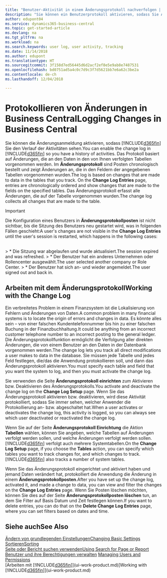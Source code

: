 ```yaml
---
title: "Benutzer-Aktivität in einem Änderungsprotokoll nachverfolgen | Microsoft Docs"
description: "Sie können ein Benutzerprotokoll aktivieren, sodass Sie Aufzeichnungen über sämtliche Änderungen haben, die an den Daten in verfolgten Tabellen vorgenommen werden."
author: edupont04
ms.service: dynamics365-business-central
ms.topic: get-started-article
ms.devlang: na
ms.tgt_pltfrm: na
ms.workload: na
ms.search.keywords: user log, user activity, tracking
ms.date: 11/14/2018
ms.author: edupont
ms.translationtype: HT
ms.sourcegitcommit: 3f158d7ed56445d6d2acf2ef8e5e9ab8e7487531
ms.openlocfilehash: bd0751ad5a4c0c7d9c3f7d5621bb7e6a62c3be2a
ms.contentlocale: de-ch
ms.lasthandoff: 12/04/2018

---
```

# <a name="logging-changes-in-business-central"></a><span data-ttu-id="da2ff-103">Protokollieren von Änderungen in Business Central</span><span class="sxs-lookup"><span data-stu-id="da2ff-103">Logging Changes in Business Central</span></span>

<span data-ttu-id="da2ff-104">Sie können die Änderungsanmeldung aktivieren, sodass [!INCLUDE[d365fin](includes/d365fin_md.md)] Sie den Verlauf der Aktivitäten sehen.</span><span class="sxs-lookup"><span data-stu-id="da2ff-104">You can enable the change log in [!INCLUDE[d365fin](includes/d365fin_md.md)] so you have a history of activities.</span></span> <span data-ttu-id="da2ff-105">Das Protokoll basiert auf Änderungen, die an den Daten in den von Ihnen verfolgten Tabellen vorgenommen werden. Im **Änderungsprotokoll** sind Posten chronologisch bestellt und zeigt Änderungen an, die in den Feldern der angegebenen Tabellen vorgenommen wurden.</span><span class="sxs-lookup"><span data-stu-id="da2ff-105">The log is based on changes that are made to data in the tables that you track. On the **Change Log Entries** page, entries are chronologically ordered and show changes that are made to the fields on the specified tables.</span></span> <span data-ttu-id="da2ff-106">Das Änderungsprotokoll erfasst alle Änderungen, die auf der Tabelle vorgenommen wurden.</span><span class="sxs-lookup"><span data-stu-id="da2ff-106">The change log collects all changes that are made to the table.</span></span>

> [!Important]
> <span data-ttu-id="da2ff-107">Die Konfiguration eines Benutzers in **Änderungsprotokollposten** ist nicht sichtbar, bis die Sitzung des Benutzers neu gestartet wird, was in folgenden Fällen geschieht:</span><span class="sxs-lookup"><span data-stu-id="da2ff-107">A user's changes are not visible in the **Change Log Entries** until the user's session is restarted, which happens in the following cases:</span></span>
<br />
> * <span data-ttu-id="da2ff-108">Die Sitzung war abgelaufen und wurde aktualisiert.</span><span class="sxs-lookup"><span data-stu-id="da2ff-108">The session expired and was refreshed.</span></span>
> * <span data-ttu-id="da2ff-109">Der Benutzer hat ein anderes Unternehmen oder Rollencenter ausgewählt.</span><span class="sxs-lookup"><span data-stu-id="da2ff-109">The user selected another company or Role Center.</span></span>
> * <span data-ttu-id="da2ff-110">Der Benutzer hat sich an- und wieder angemeldet.</span><span class="sxs-lookup"><span data-stu-id="da2ff-110">The user signed out and back in.</span></span>

## <a name="working-with-the-change-log"></a><span data-ttu-id="da2ff-111">Arbeiten mit dem Änderungsprotokoll</span><span class="sxs-lookup"><span data-stu-id="da2ff-111">Working with the Change Log</span></span>

<span data-ttu-id="da2ff-112">Ein verbreitetes Problem in einem Finanzsystem ist die Lokalisierung von Fehlern und Änderungen von Daten.</span><span class="sxs-lookup"><span data-stu-id="da2ff-112">A common problem in many financial systems is to locate the origin of errors and changes in data.</span></span> <span data-ttu-id="da2ff-113">Es könnte alles sein – von einer falschen Kundentelefonnummer bis hin zu einer falschen Buchung in der Finanzbuchhaltung.</span><span class="sxs-lookup"><span data-stu-id="da2ff-113">It could be anything from an incorrect customer telephone number to an incorrect posting to the general ledger.</span></span> <span data-ttu-id="da2ff-114">Die Änderungsprotokollfunktion ermöglicht die Verfolgung aller direkten Änderungen, die von einem Benutzer an den Daten in der Datenbank vorgenommen werden.</span><span class="sxs-lookup"><span data-stu-id="da2ff-114">The change log lets you track all direct modifications a user makes to data in the database.</span></span> <span data-ttu-id="da2ff-115">Sie müssen jede Tabelle und jedes Feld festlegen, die/das die Anwendung protokollieren soll, und dann das Änderungsprotokoll aktivieren.</span><span class="sxs-lookup"><span data-stu-id="da2ff-115">You must specify each table and field that you want the system to log, and then you must activate the change log.</span></span>  

<span data-ttu-id="da2ff-116">Sie verwenden die Seite **Änderungsprotokoll einrichten** zum Aktivieren bzw. Deaktivieren des Änderungsprotokolls.</span><span class="sxs-lookup"><span data-stu-id="da2ff-116">You activate and deactivate the change log on the **Change Log Setup** page.</span></span> <span data-ttu-id="da2ff-117">Wenn Sie das Änderungsprotokoll aktivieren bzw. deaktivieren, wird diese Aktivität protokolliert, sodass Sie immer sehen, welcher Anwender die Protokollierung an- bzw. abgeschaltet hat.</span><span class="sxs-lookup"><span data-stu-id="da2ff-117">When a user activates or deactivates the change log, this activity is logged, so you can always see which user deactivated or reactivated the change log.</span></span>

<span data-ttu-id="da2ff-118">Wenn Sie auf der Seite **Änderungsprotokoll Einrichtung** die Aktion **Tabellen** wählen, können Sie angeben, welche Tabellen auf Änderungen verfolgt werden sollen, und welche Änderungen verfolgt werden sollen. [!INCLUDE[d365fin](includes/d365fin_md.md)] verfolgt auch mehrere Systemtabellen.</span><span class="sxs-lookup"><span data-stu-id="da2ff-118">On the **Change Log Setup** page, if you choose the **Tables** action, you can specify which tables you want to track changes for, and which changes to track. [!INCLUDE[d365fin](includes/d365fin_md.md)] also tracks a number of system tables.</span></span>

<span data-ttu-id="da2ff-119">Wenn Sie das Änderungsprotokoll eingerichtet und aktiviert haben und jemand Daten verändert hat, protokolliert die Anwendung die Änderung in einem **Änderungsprotokollposten**.</span><span class="sxs-lookup"><span data-stu-id="da2ff-119">After you have set up the change log, activated it, and made a change to data, you can view and filter the changes on the **Change Log Entries** page.</span></span> <span data-ttu-id="da2ff-120">Wenn Sie Posten löschen möchten, können Sie dies auf der Seite **Änderungsprotokollposten löschen** tun, an dem Sie Filter auf Basis Datum und Zeit festlegen können.</span><span class="sxs-lookup"><span data-stu-id="da2ff-120">If you want to delete entries, you can do that on the **Delete Change Log Entries** page, where you can set filters based on dates and time.</span></span>  

## <a name="see-also"></a><span data-ttu-id="da2ff-121">Siehe auch</span><span class="sxs-lookup"><span data-stu-id="da2ff-121">See Also</span></span>
[<span data-ttu-id="da2ff-122">Ändern von grundlegenden Einstellungen</span><span class="sxs-lookup"><span data-stu-id="da2ff-122">Changing Basic Settings</span></span>](ui-change-basic-settings.md)  
[<span data-ttu-id="da2ff-123">Sortieren</span><span class="sxs-lookup"><span data-stu-id="da2ff-123">Sorting</span></span>](ui-sorting.md)  
[<span data-ttu-id="da2ff-124">Seite oder Bericht suchen verwenden</span><span class="sxs-lookup"><span data-stu-id="da2ff-124">Using Search for Page or Report</span></span>](ui-search.md)  
<span data-ttu-id="da2ff-125">[Benutzer und ihre Berechtigungen verwalten](ui-how-users-permissions.md)  </span><span class="sxs-lookup"><span data-stu-id="da2ff-125">[Managing Users and Permissions](ui-how-users-permissions.md)  </span></span>  
<span data-ttu-id="da2ff-126">[Arbeiten mit [!INCLUDE[d365fin](includes/d365fin_md.md)]](ui-work-product.md)</span><span class="sxs-lookup"><span data-stu-id="da2ff-126">[Working with [!INCLUDE[d365fin](includes/d365fin_md.md)]](ui-work-product.md)</span></span>  

